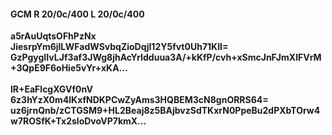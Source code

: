 #### GCM R 20/0c/400 L 20/0c/400
**a5rAuUqtsOFhPzNx**<br/>**JiesrpYm6jlLWFadWSvbqZioDqjI12Y5fvt0Uh71KII=**<br/>**GzPgygIIvLJf3af3JWg8jhAcYrIdduua3A/+kKfP/cvh+xSmcJnFJmXIFVrM+3QpE9F6oHie5vYr+xKA...**<br/><br/>
**lR+EaFlcgXGVf0nV**<br/>**6z3hYzX0m4lKxfNDKPCwZyAms3HQBEM3cN8gnORRS64=**<br/>**uz6jrnQnb/zCTGSM9+HL2Beaj8z5BAjbvzSdTKxrN0PpeBu2dPXbTOrw4w7ROSfK+Tx2sloDvoVP7kmX...**